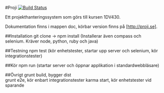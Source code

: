 #Proji [![Build Status](https://magnum.travis-ci.com/kl222jy/Proji.svg?token=x65pavhqtxosaF5kvHEc)](https://magnum.travis-ci.com/kl222jy/Proji)

Ett projekthanteringssystem som görs till kursen 1DV430.

Dokumentation finns i mappen doc, körbar version finns på [http://proji.se].

##Installation
git clone -> npm install (Installerar även compass och selenium. Kräver node, python, ruby och java)

##Testning
npm test (kör enhetstester, startar upp server och selenium, kör integrationstester)

##Kör
npm run (startar server och öppnar applikation i standardwebbläsare)

##Övrigt
grunt build, bygger dist  
grunt e2e, kör enbart integrationstester
karma start, kör enhetstester vid sparande